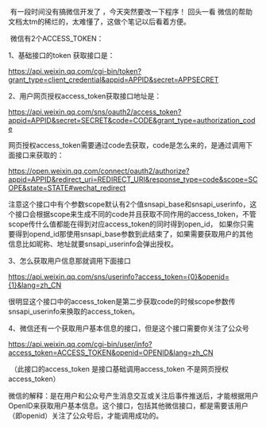 ​		有一段时间没有搞微信开发了 ，今天突然要改一下程序！ 回头一看 微信的帮助文档太tm的稀烂的，太难懂了，这做个笔记以后看着方便。

​		微信有2个ACCESS_TOKEN：

1、基础接口的token 获取接口是：

https://api.weixin.qq.com/cgi-bin/token?grant_type=client_credential&appid=APPID&secret=APPSECRET

2、用户网页授权access_token获取接口地址是：

https://api.weixin.qq.com/sns/oauth2/access_token?appid=APPID&secret=SECRET&code=CODE&grant_type=authorization_code

​		网页授权access_token需要通过code去获取，code是怎么来的，是通过调用下面接口来获取的：

https://open.weixin.qq.com/connect/oauth2/authorize?appid=APPID&redirect_uri=REDIRECT_URI&response_type=code&scope=SCOPE&state=STATE#wechat_redirect

​		注意这个接口中有个参数scope默认有2个值snsapi_base和snsapi_userinfo，这个接口会根据scope来生成不同的code并且获取不同作用的access_token，不管scope传什么值都能在得到对应access_token的同时得到open_id， 如果你只需要得到opend_id那使用snsapi_base参数到此结束了，如果需要获取用户的其他信息比如昵称、地址就要snsapi_userinfo会弹出授权。

3、怎么获取用户信息那就调用下面接口

https://api.weixin.qq.com/sns/userinfo?access_token={0}&openid={1}&lang=zh_CN

​		很明显这个接口中的access_token是第二步获取code的时候scope参数传snsapi_userinfo来换取的access_token。

4、微信还有一个获取用户基本信息的接口，但是这个接口需要你关注了公众号

https://api.weixin.qq.com/cgi-bin/user/info?access_token=ACCESS_TOKEN&openid=OPENID&lang=zh_CN

​		（此接口的access_token 是接口基础调用access_token 不是网页授权access_token）

​		微信的解释：是在用户和公众号产生消息交互或关注后事件推送后，才能根据用户OpenID来获取用户基本信息。这个接口，包括其他微信接口，都是需要该用户（即openid）关注了公众号后，才能调用成功的。